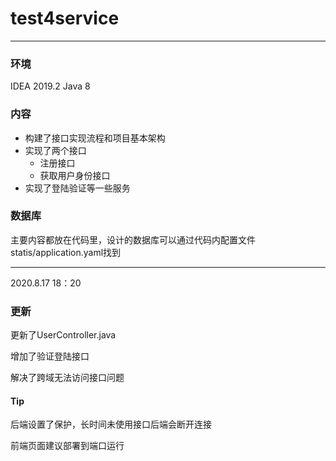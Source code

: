 # test4service

---
### 环境
IDEA 2019.2
Java 8

### 内容
- 构建了接口实现流程和项目基本架构
- 实现了两个接口
  - 注册接口
  - 获取用户身份接口
- 实现了登陆验证等一些服务

### 数据库
主要内容都放在代码里，设计的数据库可以通过代码内配置文件statis/application.yaml找到

---
2020.8.17 18：20

### 更新

更新了UserController.java

增加了验证登陆接口

解决了跨域无法访问接口问题

#### Tip

后端设置了保护，长时间未使用接口后端会断开连接

前端页面建议部署到端口运行
